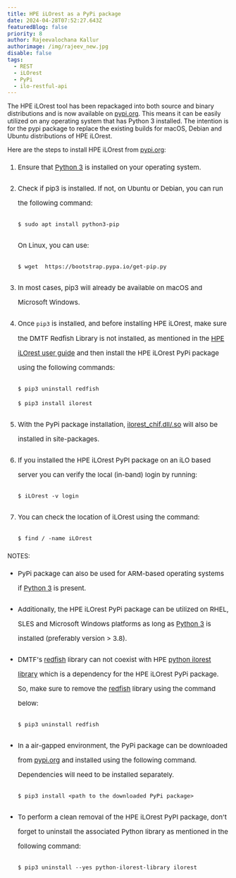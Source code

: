 ```yaml
---
title: HPE iLOrest as a PyPi package
date: 2024-04-28T07:52:27.643Z
featuredBlog: false
priority: 8
author: Rajeevalochana Kallur
authorimage: /img/rajeev_new.jpg
disable: false
tags:
  - REST
  - iLOrest
  - PyPi
  - ilo-restful-api
---
```

<style>
li {
   font-size: 15px;
   line-height: 33px;
   max-width: none;
}
</style>

The HPE iLOrest tool has been repackaged into both source and binary distributions and is now available on [pypi.org](https://pypi.org/project/ilorest/). This means it can be easily utilized on any operating system that has Python 3 installed. The intention is for the pypi package to replace the existing builds for macOS, Debian and Ubuntu distributions of HPE iLOrest.

Here are the steps to install HPE iLOrest from [pypi.org](https://pypi.org/project/ilorest/):

1. Ensure that [Python 3](https://www.python.org/downloads/) is installed on your operating system.
2. Check if pip3 is installed. If not, on Ubuntu or Debian, you can run the following command:

   ```shell
   $ sudo apt install python3-pip 
   ```

   On Linux, you can use:

   ```shell
   $ wget  https://bootstrap.pypa.io/get-pip.py
   ```
3. In most cases, pip3 will already be available on macOS and Microsoft Windows.
4. Once `pip3` is installed, and before installing HPE iLOrest, make sure the DMTF Redfish Library is not installed, as mentioned in the <a href="(https://servermanagementportal.ext.hpe.com/docs/redfishclients/python-redfish-library/installationguide/#pip-install" target="_blank">HPE iLOrest user guide</a> and then install the HPE iLOrest PyPi package using the following commands:

      ```shell
      $ pip3 uninstall redfish
      $ pip3 install ilorest
      ```
5. With the PyPi package installation, [ilorest_chif.dll/.so](https://developer.hpe.com/blog/chif-driver-not-found/) will also be installed in site-packages.
6. If you installed the HPE iLOrest PyPI package on an iLO based server you can verify the local (in-band) login by running:

   ```shell
   $ iLOrest -v login
   ```
7. You can check the location of iLOrest using the command:
   ```shell 
   $ find / -name iLOrest
   ```
   
NOTES:

- PyPi package can also be used for ARM-based operating systems if [Python 3](https://www.python.org/downloads/) is present.

- Additionally, the HPE iLOrest PyPi package can be utilized on RHEL, SLES and Microsoft Windows platforms as long as [Python 3](https://www.python.org/downloads/) is installed (preferably version > 3.8).
   

- DMTF's [redfish](https://pypi.org/project/redfish/) library can not coexist with HPE [python ilorest library](https://pypi.org/project/python-ilorest-library/) which is a dependency for the HPE iLOrest PyPi package. So, make sure to remove the [redfish](https://pypi.org/project/redfish/) library using the command below:

   ```shell
   $ pip3 uninstall redfish
   ```

- In a air-gapped environment, the PyPi package can be downloaded from [pypi.org](https://pypi.org/project/ilorest/) and installed using the following command. Dependencies will need to be installed separately.

   ```shell
   $ pip3 install <path to the downloaded PyPi package>  
   ```
  
- To perform a clean removal of the HPE iLOrest PyPI package, don't forget to uninstall the associated Python library as mentioned in the following command:

   ```shell
   $ pip3 uninstall --yes python-ilorest-library ilorest
   ```



